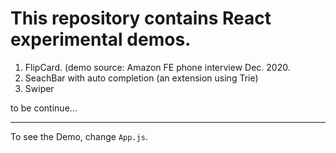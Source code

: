 # This repository contains React experimental demos.

<ol>
  <li>FlipCard.  (demo source: Amazon FE phone interview Dec. 2020.</li>
  <li>SeachBar with auto completion (an extension using Trie)</li>
  <li>Swiper</li>
</ol>

to be continue...

---

To see the Demo, change `App.js`.
